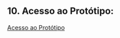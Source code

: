 ## 10. Acesso ao Protótipo: ##

[Acesso ao Protótipo](https://www.figma.com/design/Ll9EeZ5UH9iyTmzOnRwNi5/Sistema-Academia?node-id=1-16&t=HzVa6L39IoXHfV7l-1)